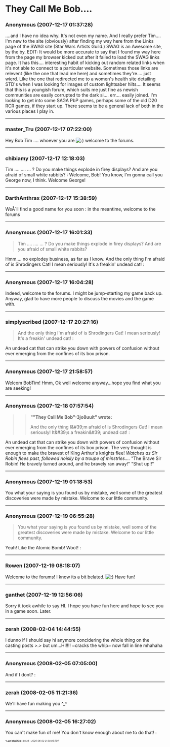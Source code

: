 # They Call Me Bob....

### **Anonymous** (2007-12-17 01:37:28)

....and I have no idea why. It's not even my name. And I really prefer Tim....
I'm new to the site (obviously) after finding my way here from the Links page of the SWAG site (Star Wars Artists Guild.) SWAG is an Awesome site, by the by.
EDIT: It would be more accurate to say that I found my way here from the page my browser kicked out after it failed to load the SWAG links page. It has this.... interesting habit of kicking out random related links when it's not able to connect to a particular website. Sometimes those links are relevent (like the one that lead me here) and sometimes they're.... just wierd. Like the one that redirected me to a women's health site detailing STD's when I was looking for images of custom lightsaber hilts....
It seems that this is a youngish forum, which suits me just fine as newish communities are easily corrupted to the dark si.... err.... easily joined.
I'm looking to get into some SAGA PbP games, perhaps some of the old D20 RCR games, if they start up. There seems to be a general lack of both in the various places I play in.

---

### **master_Tru** (2007-12-17 07:22:00)

Hey Bob Tim .... whoever you are <!-- s:) -->![:)](https://i.ibb.co/8LPNcWCM/icon-e-smile.gif)<!-- s:) --> welcome to the forums.

---

### **chibiamy** (2007-12-17 12:18:03)

Tim .... .... ... ?
Do you make things explode in firey displays?
And are you afraid of small white rabbits?
:
Welcome, Bob!
You know, I'm gonna call you George now, I think.
Welcome George!

---

### **DarthAnthrax** (2007-12-17 15:38:59)

WeÂ´ll find a good name for you soon :
in the meantime, welcome to the forums

---

### **Anonymous** (2007-12-17 16:01:33)

> Tim &#8230;. &#8230;. &#8230; ?
> Do you make things explode in firey displays?
> And are you afraid of small white rabbits?

Hmm.... no explodey business, as far as I know. And the only thing I'm afraid of is Shrodingers Cat! I mean seriously! It's a freakin' undead cat! :

---

### **Anonymous** (2007-12-17 16:04:28)

Indeed, welcome to the forums. I might be jump-starting my game back up. Anyway, glad to have more people to discuss the movies and the game with.

---

### **simplyscribed** (2007-12-17 20:27:16)

> And the only thing I&#39;m afraid of is Shrodingers Cat! I mean seriously! It&#39;s a freakin&#39; undead cat! :

An undead cat that can strike you down with powers of confusion without ever emerging from the confines of its box prison.

---

### **Anonymous** (2007-12-17 21:58:57)

Welcom BobTim! Hmm, Ok well welcome anyway...hope you find what you are seeking!

---

### **Anonymous** (2007-12-18 07:57:54)

> > **&quot;&quot;They Call Me Bob&quot;:3jo8uuit&quot; wrote:**
> >
> > And the only thing I&amp;#39;m afraid of is Shrodingers Cat! I mean seriously! It&amp;#39;s a freakin&amp;#39; undead cat! :

An undead cat that can strike you down with powers of confusion without ever emerging from the confines of its box prison.
The very thought is enough to make the bravest of King Arthur's knights flee!
*Watches as Sir Robin flees past, followed noisily by a troupe of minstrles....*
"The Brave Sir Robin! He bravely turned around, and he bravely ran away!"
"Shut up!!"

---

### **Anonymous** (2007-12-19 01:18:53)

You what your saying is you found us by mistake, well some of the greatest discoveries were made by mistake.
Welcome to our little community.

---

### **Anonymous** (2007-12-19 06:55:28)

> You what your saying is you found us by mistake, well some of the greatest discoveries were made by mistake.
> Welcome to our little community.

Yeah! Like the Atomic Bomb! Woot! :

---

### **Rowen** (2007-12-19 08:18:07)

Welcome to the forums! I know its a bit belated. <!-- s:) -->![:)](https://i.ibb.co/8LPNcWCM/icon-e-smile.gif)<!-- s:) --> Have fun!

---

### **ganthet** (2007-12-19 12:56:06)

Sorry it took awhile to say HI. I hope you have fun here and hope to see you in a game soon. Later.

---

### **zerah** (2008-02-04 14:44:55)

I dunno if I should say hi anymore concidering the whole thing on the casting posts >.> but um...HI!!!! ~cracks the whip~ now fall in line mhahaha

---

### **Anonymous** (2008-02-05 07:05:00)

And if I dont? :

---

### **zerah** (2008-02-05 11:21:36)

We'll have fun making you ^_^

---

### **Anonymous** (2008-02-05 16:27:02)

You can't make fun of me! You don't know enough about me to do that! :



<span style="font-size: 0.5em;">***Last Modified**: 4.0.28 - *2025-06-02 21:38:09 EDT*</span>